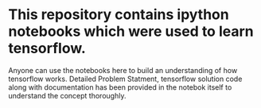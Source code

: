 # This repository contains ipython notebooks which were used to learn tensorflow.

Anyone can use the notebooks here to build an understanding of how tensorflow works. Detailed Problem Statment, tensorflow solution code along with documentation has been provided in the notebok itself to understand the concept thoroughly.

